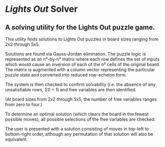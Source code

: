 # *Lights Out* Solver

## A solving utility for the Lights Out puzzle game.

This utility finds solutions to Lights Out puzzles in board sizes ranging from 2x2 through 5x5.

Solutions are found via Gauss-Jordan elimination. The puzzle logic is represented as an n²-by-n² matrix where each row defines the set of inputs which would cause an inversion of each of the n² cells of the original board. The matrix is augmented with a column vector representing the particular puzzle state and converted into reduced row-echelon form.

The system is then checked to confirm solvability (i.e. the absence of any unsatisfiable rows, Σ0 = 1) and free variables are then identified.

(At board sizes from 2x2 through 5x5, the number of free variables ranges from zero to four.)

To determine an optimal solution (which clears the board in the fewest possible moves), all possible selections of the free variables are checked.

The user is presented with a solution consisting of moves in top-left to bottom-right order, although any permutation of that solution will also be equivalent.
